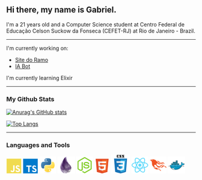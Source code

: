  

## **Hi there, my name is Gabriel.** ## 

I'm a 21 years old and a Computer Science student at Centro Federal de Educação Celson Suckow da Fonseca (CEFET-RJ) at Rio de Janeiro - Brazil.  

***

I'm currently working on:
 * [Site do Ramo](https://github.com/WolfByte-CEFET-RJ/Site_do_Ramo)
 * [IA Bot](https://github.com/WolfByte-CEFET-RJ/IA-BOT)


I'm currently learning Elixir 


***

### **My Github Stats** ###


[![Anurag's GitHub stats](https://github-readme-stats.vercel.app/api?username=grocre)](https://github.com/anuraghazra/github-readme-stats)

[![Top Langs](https://github-readme-stats.vercel.app/api/top-langs/?username=grocre&layout=compact&hide=jupyter%20Notebook,CSS)](https://github.com/anuraghazra/github-readme-stats)


***

### **Languages and Tools** ###

<div style="display: inline_block">
 <img src=https://raw.githubusercontent.com/devicons/devicon/master/icons/javascript/javascript-plain.svg width='40' height='40'>
 <img src=https://raw.githubusercontent.com/devicons/devicon/master/icons/typescript/typescript-plain.svg width='40' height='40'>
 <img src=https://raw.githubusercontent.com/devicons/devicon/master/icons/python/python-original.svg width='45' height='45'>
 <img src=https://raw.githubusercontent.com/devicons/devicon/master/icons/elixir/elixir-original.svg width='45' height='45'>
 <img src=https://raw.githubusercontent.com/devicons/devicon/master/icons/nodejs/nodejs-original.svg width='45' height='45'>
 <img src=https://raw.githubusercontent.com/devicons/devicon/master/icons/html5/html5-original.svg width='40'height='40'>
 <img src=https://raw.githubusercontent.com/devicons/devicon/master/icons/css3/css3-original-wordmark.svg width='50'height='50'>
 <img src=https://raw.githubusercontent.com/devicons/devicon/master/icons/react/react-original.svg width='45' height='45'>
 <img src=https://raw.githubusercontent.com/devicons/devicon/master/icons/phoenix/phoenix-original.svg width='45' height='45'>
 <img src=https://raw.githubusercontent.com/devicons/devicon/master/icons/docker/docker-original.svg width='45' height='45'>
</div>



